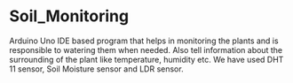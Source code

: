 # Soil_Monitoring
Arduino Uno IDE based program that helps in monitoring the plants and is responsible to watering them when needed. Also tell information about the surrounding of the plant like temperature, humidity etc. 
We have used DHT 11 sensor, Soil Moisture sensor and LDR sensor.

